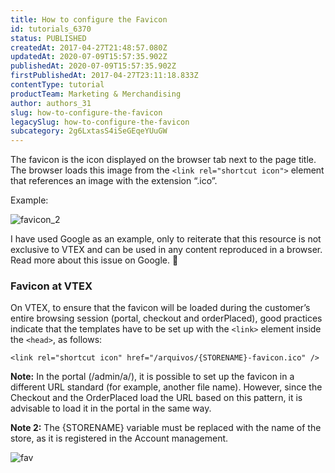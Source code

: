 ```yaml
---
title: How to configure the Favicon
id: tutorials_6370
status: PUBLISHED
createdAt: 2017-04-27T21:48:57.080Z
updatedAt: 2020-07-09T15:57:35.902Z
publishedAt: 2020-07-09T15:57:35.902Z
firstPublishedAt: 2017-04-27T23:11:18.833Z
contentType: tutorial
productTeam: Marketing & Merchandising
author: authors_31
slug: how-to-configure-the-favicon
legacySlug: how-to-configure-the-favicon
subcategory: 2g6LxtasS4iSeGEqeYUuGW
---
```


The favicon is the icon displayed on the browser tab next to the page title. The browser loads this image from the `<link rel="shortcut icon">` element that references an image with the extension “.ico”.

Example:

![favicon_2](//images.contentful.com/alneenqid6w5/2azvX7m3asGckkU6c8WAcM/2e66d9a107c0394c3f1a63afff7f3149/favicon_2-1024x537.png "Favicon 2")

I have used Google as an example, only to reiterate that this resource is not exclusive to VTEX and can be used in any content reproduced in a browser. Read more about this issue on Google. 🙂

### Favicon at VTEX

On VTEX, to ensure that the favicon will be loaded during the customer’s entire browsing session (portal, checkout and orderPlaced), good practices indicate that the templates have to be set up with the `<link>` element inside the `<head>`, as follows:

`<link rel="shortcut icon" href="/arquivos/{STORENAME}-favicon.ico" />`

**Note:** In the portal (/admin/a/), it is possible to set up the favicon in a different URL standard (for example, another file name). However, since the Checkout and the OrderPlaced load the URL based on this pattern, it is advisable to load it in the portal in the same way.

**Note 2:** The {STORENAME} variable must be replaced with the name of the store, as it is registered in the Account management.

![fav](//images.contentful.com/alneenqid6w5/6j5eZzVMEE6E2KgqGgsOwU/c2292316f75f3620cd870c96df9e65fc/fav-1024x554.png)
